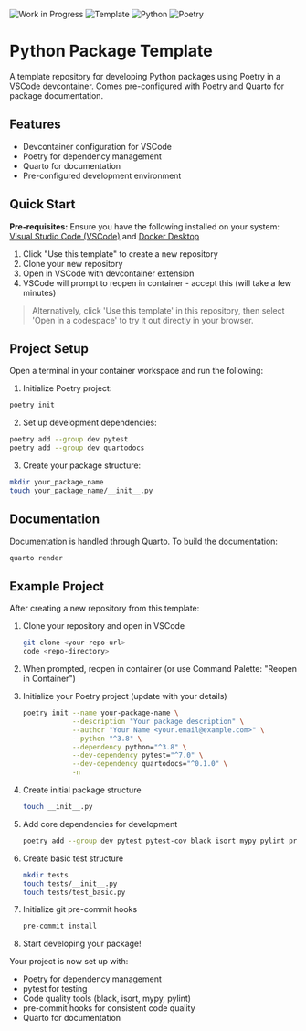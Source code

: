 ![Work in Progress](https://img.shields.io/badge/Status-WIP-yellow)
![Template](https://img.shields.io/badge/Template-blue)
![Python](https://img.shields.io/badge/Python-3.8%20%7C%203.9%20%7C%203.10%20%7C%203.11-blue)
![Poetry](https://img.shields.io/badge/Poetry-Package%20Manager-blue)

# Python Package Template

A template repository for developing Python packages using Poetry in a VSCode devcontainer. Comes pre-configured with Poetry and Quarto for package documentation.

## Features

- Devcontainer configuration for VSCode
- Poetry for dependency management
- Quarto for documentation
- Pre-configured development environment

## Quick Start

**Pre-requisites:** Ensure you have the following installed on your system: [Visual Studio Code (VSCode)](https://code.visualstudio.com/) and [Docker Desktop](https://www.docker.com/products/docker-desktop)

1. Click "Use this template" to create a new repository
2. Clone your new repository
3. Open in VSCode with devcontainer extension
4. VSCode will prompt to reopen in container - accept this (will take a few minutes)

> Alternatively, click 'Use this template' in this repository, then select 'Open in a codespace' to try it out directly in your browser.

## Project Setup

Open a terminal in your container workspace and run the following:

1. Initialize Poetry project:
```bash
poetry init
```

2. Set up development dependencies:
```bash
poetry add --group dev pytest
poetry add --group dev quartodocs
```

3. Create your package structure:
```bash
mkdir your_package_name
touch your_package_name/__init__.py
```

## Documentation

Documentation is handled through Quarto. To build the documentation:

```bash
quarto render
```

## Example Project

After creating a new repository from this template:

1. Clone your repository and open in VSCode
   ```bash
   git clone <your-repo-url>
   code <repo-directory>
   ```

2. When prompted, reopen in container (or use Command Palette: "Reopen in Container")

3. Initialize your Poetry project (update with your details)
   ```bash
   poetry init --name your-package-name \
               --description "Your package description" \
               --author "Your Name <your.email@example.com>" \
               --python "^3.8" \
               --dependency python="^3.8" \
               --dev-dependency pytest="^7.0" \
               --dev-dependency quartodocs="^0.1.0" \
               -n
   ```

4. Create initial package structure
   ```bash
   touch __init__.py
   ```

5. Add core dependencies for development
   ```bash
   poetry add --group dev pytest pytest-cov black isort mypy pylint pre-commit
   ```

6. Create basic test structure
   ```bash
   mkdir tests
   touch tests/__init__.py
   touch tests/test_basic.py
   ```

7. Initialize git pre-commit hooks
   ```bash
   pre-commit install
   ```

8. Start developing your package!

Your project is now set up with:
- Poetry for dependency management
- pytest for testing
- Code quality tools (black, isort, mypy, pylint)
- pre-commit hooks for consistent code quality
- Quarto for documentation